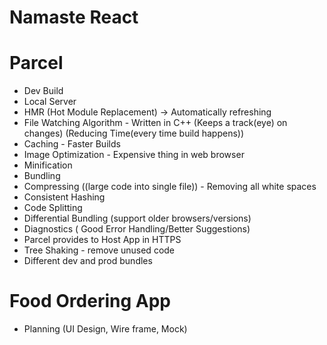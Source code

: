 # Namaste React

# Parcel

- Dev Build
- Local Server
- HMR (Hot Module Replacement) -> Automatically refreshing
- File Watching Algorithm - Written in C++ (Keeps a track(eye) on changes)
  (Reducing Time(every time build happens))
- Caching - Faster Builds
- Image Optimization - Expensive thing in web browser
- Minification
- Bundling
- Compressing ((large code into single file)) - Removing all white spaces
- Consistent Hashing
- Code Splitting
- Differential Bundling (support older browsers/versions)
- Diagnostics ( Good Error Handling/Better Suggestions)
- Parcel provides to Host App in HTTPS
- Tree Shaking - remove unused code
- Different dev and prod bundles


# Food Ordering App
- Planning (UI Design, Wire frame, Mock)


